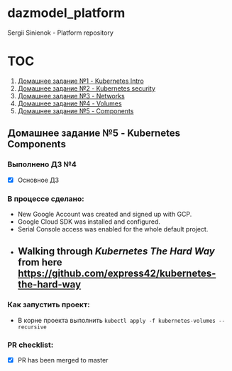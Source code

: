 # dazmodel_platform
Sergii Sinienok - Platform repository

# TOC
1. [Домашнее задание №1 - Kubernetes Intro](/kubernetes-intro/home-work-1.md)
2. [Домашнее задание №2 - Kubernetes security](/kubernetes-security/hw-k8s-security.md)
3. [Домашнее задание №3 - Networks](/kubernetes-networks/k8s-networks.md)
3. [Домашнее задание №4 - Volumes](/kubernetes-volumes/k8s-volumes.md)
4. [Домашнее задание №5 - Components](#Домашнее-задание-№5-Kubernetes-Components)

## Домашнее задание №5 - Kubernetes Components

### Выполнено ДЗ №4

 - [X] Основное ДЗ

### В процессе сделано:
 - New Google Account was created and signed up with GCP.
 - Google Cloud SDK was installed and configured.
 - Serial Console access was enabled for the whole default project.
 - Walking through *Kubernetes The Hard Way* from here https://github.com/express42/kubernetes-the-hard-way
    - 

### Как запустить проект:
 - В корне проекта выполнить `kubectl apply -f kubernetes-volumes --recursive  `

### PR checklist:
 - [X] PR has been merged to master
